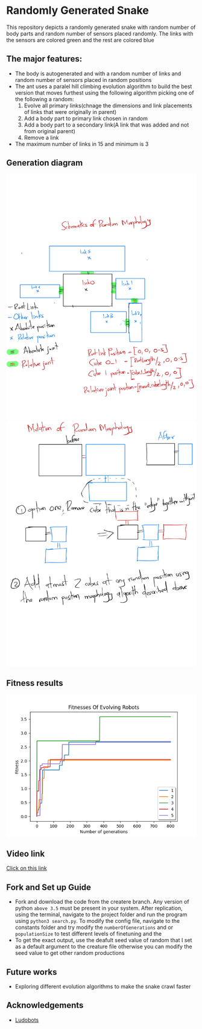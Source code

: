 # Randomly Generated Snake

This repository depicts a randomly generated snake with random number of body parts and random number of sensors placed randomly. The links with the sensors are colored green and the rest are colored blue


## The major features:
 - The body is autogenerated and with a random number of links and random number of sensors placed in random positions
 - The ant uses a paralel hill climbing evolution algorithm to build the best version that moves furthest using the following algorithm picking one of the following a random:
    1. Evolve all primary links(chnage the dimensions and link placements of links that were originally in parent)
    2. Add a body part to primary link chosen in random
    3. Add a body part to a secondary link(A link that was added and not from original parent)
    4. Remove a link
 - The maximum number of links in 15 and minimum is 3

## Generation diagram
![](https://github.com/ArtificialLifeAssignments/Ludobots/blob/hw8/Hw1-1%202.jpg)
![](https://github.com/ArtificialLifeAssignments/Ludobots/blob/hw8/Hw1-2.jpg)

## Fitness results
![](https://github.com/ArtificialLifeAssignments/Ludobots/blob/hw8/Fitnessesofevolvingrobot.png)

        

 ## Video link
  [Click on this link](https://youtu.be/rS1ErEuWW34)
  
 ## Fork and Set up Guide
 - Fork and download the code from the createre branch. Any version of python `above 3.5` must be present in your system. After replication, using the terminal, navigate to the project folder and run the program using ```python3 search.py```. To modify the config file, navigate to the constants folder and 
 try modify the ```numberOfGenerations```  and or ```populationSize``` to test different levels of finetuning and the
 - To get the exact output, use the deafult seed value of random that I set as a default argument to the creature file otherwise you can modify the seed value to get other random productions
 
 
 ## Future works
  -  Exploring different evolution algorithms to make the snake crawl faster
  
  ## Acknowledgements
  - [Ludobots](https://www.reddit.com/r/ludobots/wiki/tipsandtricks/)

 
 
 
